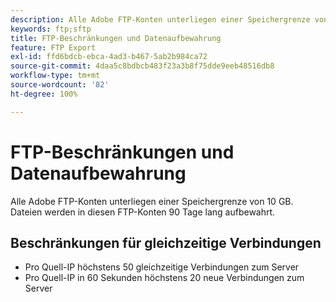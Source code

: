 ```yaml
---
description: Alle Adobe FTP-Konten unterliegen einer Speichergrenze von 2 GB (oder 63 Dateien). Dateien werden in diesen FTP-Konten 90 Tage lang aufbewahrt.
keywords: ftp;sftp
title: FTP-Beschränkungen und Datenaufbewahrung
feature: FTP Export
exl-id: ffd6bdcb-ebca-4ad3-b467-5ab2b984ca72
source-git-commit: 4daa5c8bdbcb483f23a3b8f75dde9eeb48516db8
workflow-type: tm+mt
source-wordcount: '82'
ht-degree: 100%

---
```


# FTP-Beschränkungen und Datenaufbewahrung

Alle Adobe FTP-Konten unterliegen einer Speichergrenze von 10 GB. Dateien werden in diesen FTP-Konten 90 Tage lang aufbewahrt.

## Beschränkungen für gleichzeitige Verbindungen

* Pro Quell-IP höchstens 50 gleichzeitige Verbindungen zum Server
* Pro Quell-IP in 60 Sekunden höchstens 20 neue Verbindungen zum Server

